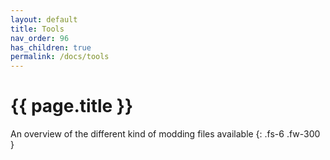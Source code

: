 ```yaml
---
layout: default
title: Tools
nav_order: 96
has_children: true
permalink: /docs/tools
---
```


# {{ page.title }}

An overview of the different kind of modding files available
{: .fs-6 .fw-300 }
